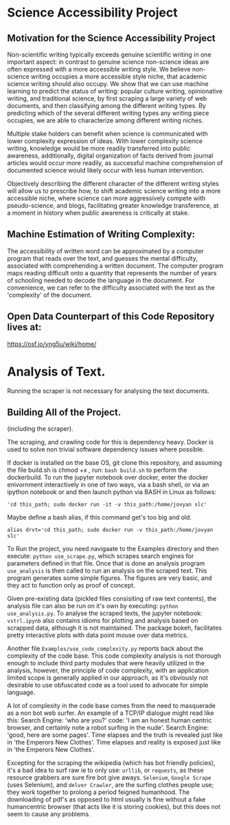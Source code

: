 # Science Accessibility Project
## Motivation for the Science Accessibility Project
Non-scientific writing typically exceeds genuine scientific writing in one important aspect: in contrast to genuine science non-science ideas are often expressed with a more accessible writing style. We believe non-science writing occupies a more accessible style niche, that academic science writing should also occupy. We show that we can use machine learning to predict the status of writing: popular culture writing, opinionative writing, and traditional science, by first scraping a large variety of web documents, and then classifying among the different writing types. By predicting which of the several different writing types any writing piece occupies, we are able to characterize among different writing niches.

Multiple stake holders can benefit when science is communicated with lower complexity expression of ideas. With lower complexity science writing, knowledge would be more readily transferred into public awareness, additionally, digital organization of facts derived from journal articles would occur more readily, as successful machine comprehension of documented science would likely occur with less human intervention.

Objectively describing the different character of the different writing styles will allow us to prescribe how, to shift academic science writing into a more accessible niche, where science can more aggressively compete with pseudo-science, and blogs, facilitating greater knowledge transference, at a moment in history when public awareness is critically at stake.


## Machine Estimation of Writing Complexity:
The accessibility of written word can be approximated by a computer program that reads over the text, and guesses the mental difficulty, associated with comprehending a written document. The computer program maps reading difficult onto a quantity that represents the number of years of schooling needed to decode the language in the document. For convenience, we can refer to the difficulty associated with the text as the 'complexity' of the document. 


## Open Data Counterpart of this Code Repository lives at:
https://osf.io/yng5u/wiki/home/

# Analysis of Text.
Running the scraper is not necessary for analysing the text documents.


## Building All of the Project.
(including the scraper).

The scraping, and crawling code for this is dependency heavy. Docker is used to solve non trivial software dependency issues where possible.

If docker is installed on the base OS, git clone this repository, and assuming the file build.sh is chmod +x , run: `bash build.sh` to perform the dockerbuild. To run the jupyter notebook over docker, enter the docker enivornment interactively in one of two ways, via a bash shell, or via an ipython notebook or
and then launch python via BASH in Linux as follows:

```
'cd this_path; sudo docker run -it -v this_path:/home/jovyan slc'
```

Maybe define a bash alias, if this command get's too big and old.

```
alias drvt='cd this_path; sudo docker run -v this_path:/home/jovyan slc'
```

To Run the project, you need navigaate to the Examples directory and then execute:
`python use_scrape.py`, which scrapes search engines for parameters defined in that file.
Once that is done an analysis program `use_analysis` is then called to run an analysis on the scraped text. This program generates some simple figures. The figures are very basic, and they act to function only as proof of concept.

Given pre-existing data (pickled files consisiting of raw text contents), the analysis file can also be run on it's own by executing: `python use_analysis.py`. To analyse the scraped texts, the jupyter notebook: `vstrl.ipynb` also contains idioms for plotting and analysis based on scrapped data, although it is not maintained. The package bokeh, facilitates pretty interactive plots with data point mouse over data metrics.

Another file `Examples/use_code_complexity.py` reports back about the complexity of the code base. This code complexity analysis is not thorough enough to include third party modules that were heavily utilized in the analysis, however, the principle of code complexity, with an application limited scope is generally applied in our approach, as it's obviously not desirable to use obfuscated code as a tool used to advocate for simple language.

A lot of complexity in the code base comes from the need to masquerade as a non bot web surfer. An example of a TCP/IP dialogue might read like this:
Search Engine: 'who are you?' code: 'I am an honest human centric browser, and certainly note a robot surfing in the nude'. Search Engine: 'good, here are some pages'.	 Time elapses and the truth is revealed just like in 'the Emperors New Clothes'.	Time elapses and reality is exposed just like in 'the Emperors New Clothes'.

Excepting for the scraping the wikipedia (which has bot friendly policies), it's a bad idea to surf raw ie to only use: `urllib`, or `requests`, as these resource grabbers are sure fire bot give aways.
`Selenium`, `Google Scrape` (uses Selenium), and `delver Crawler`, are the surfing clothes people use; they work together to prolong a period feigned humanhood. The downloading of pdf's as opposed to html usually is fine without a fake humancentric browser (that acts like it is storing cookies), but this does not seem to cause any problems.
